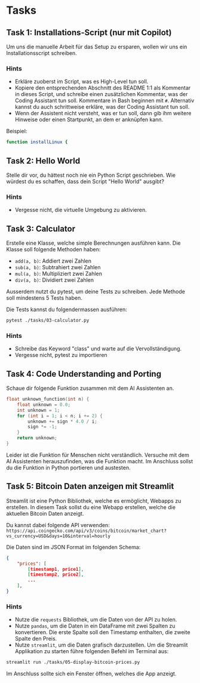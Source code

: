# Tasks

## Task 1: Installations-Script (nur mit Copilot)
Um uns die manuelle Arbeit für das Setup zu ersparen, wollen wir uns ein Installationsscript schreiben. 

### Hints
* Erkläre zuoberst im Script, was es High-Level tun soll.
* Kopiere den entsprechenden Abschnitt des README 1:1 als Kommentar in dieses Script, und schreibe einen zusätzlichen Kommentar, was der Coding Assistant tun soll. Kommentare in Bash beginnen mit `#`. Alternativ kannst du auch schrittweise erkläre, was der Coding Assistant tun soll.
* Wenn der Assistent nicht versteht, was er tun soll, dann gib ihm weitere Hinweise oder einen Startpunkt, an dem er anknüpfen kann.

Beispiel:

```bash
function installLinux {
```

## Task 2: Hello World
Stelle dir vor, du hättest noch nie ein Python Script geschrieben. Wie würdest du es schaffen, dass dein Script "Hello World" ausgibt?

### Hints
* Vergesse nicht, die virtuelle Umgebung zu aktivieren.


## Task 3: Calculator
Erstelle eine Klasse, welche simple Berechnungen ausführen kann. Die Klasse soll folgende Methoden haben:
- `add(a, b)`: Addiert zwei Zahlen
- `sub(a, b)`: Subtrahiert zwei Zahlen
- `mul(a, b)`: Multipliziert zwei Zahlen
- `div(a, b)`: Dividiert zwei Zahlen

Ausserdem nutzt du pytest, um deine Tests zu schreiben. Jede Methode soll mindestens 5 Tests haben.

Die Tests kannst du folgendermassen ausführen:
    
```bash
pytest ./tasks/03-calculator.py
```

### Hints
* Schreibe das Keyword "class" und warte auf die Vervollständigung.
* Vergesse nicht, pytest zu importieren

## Task 4: Code Understanding and Porting
Schaue dir folgende Funktion zusammen mit dem AI Assistenten an. 

```c++
float unknown_function(int n) {
    float unknown = 0.0;
    int unknown = 1;
    for (int i = 1; i < n; i += 2) {
        unknown += sign * 4.0 / i;
        sign *= -1;
    }
    return unknown;
}
```

Leider ist die Funktion für Menschen nicht verständlich. Versuche mit dem AI Assistenten herauszufinden, was die Funktion macht. Im Anschluss sollst du die Funktion in Python portieren und austesten.

## Task 5: Bitcoin Daten anzeigen mit Streamlit
Streamlit ist eine Python Bibliothek, welche es ermöglicht, Webapps zu erstellen. In diesem Task sollst du eine Webapp erstellen, welche die aktuellen Bitcoin Daten anzeigt.

Du kannst dabei folgende API verwenden:
`https://api.coingecko.com/api/v3/coins/bitcoin/market_chart?vs_currency=USD&days=10&interval=hourly`

Die Daten sind im JSON Format im folgenden Schema:
    
```json
{
    "prices": [
        [timestamp1, price1],
        [timestamp2, price2],
        ...
    ],
}
```

### Hints
* Nutze die `requests` Bibliothek, um die Daten von der API zu holen.
* Nutze `pandas`, um die Daten in ein DataFrame mit zwei Spalten zu konvertieren. Die erste Spalte soll den Timestamp enthalten, die zweite Spalte den Preis.
* Nutze `streamlit`, um die Daten grafisch darzustellen. Um die Streamlit Applikation zu starten führe folgenden Befehl im Terminal aus:

```bash
streamlit run ./tasks/05-display-bitcoin-prices.py
```

Im Anschluss sollte sich ein Fenster öffnen, welches die App anzeigt.
